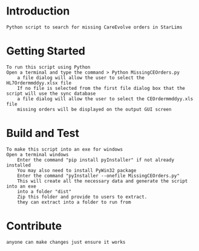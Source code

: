 # Introduction 
	Python script to search for missing CareEvolve orders in StarLims

# Getting Started
	To run this script using Python
	Open a terminal and type the command > Python MissingCEOrders.py
		a file dialog will allow the user to select the HL7Ordermmddyy.xlsx file
		If no file is selected from the first file dialog box that the script will use the sync database
		a file dialog will allow the user to select the CEOrdermmddyy.xls file
		missing orders will be displayed on the output GUI screen
				
# Build and Test
	To make this script into an exe for windows
	Open a terminal windows
		Enter the command "pip install pyInstaller" if not already installed
		You may also need to install PyWin32 package
		Enter the command "pyInstaller --onefile MissingCEOrders.py"
		This will create all the necessary data and generate the script into an exe
		into a folder "dist"
		Zip this folder and provide to users to extract.
		they can extract into a folder to run from

# Contribute
	anyone can make changes just ensure it works
